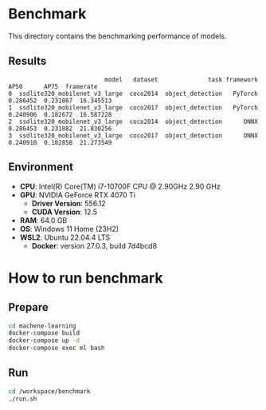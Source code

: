 # Benchmark

This directory contains the benchmarking performance of models.

## Results

```
                           model   dataset              task framework      AP50      AP75  framerate
0  ssdlite320_mobilenet_v3_large  coco2014  object_detection   PyTorch  0.286452  0.231867  16.345513
1  ssdlite320_mobilenet_v3_large  coco2017  object_detection   PyTorch  0.240906  0.182672  16.587228
2  ssdlite320_mobilenet_v3_large  coco2014  object_detection      ONNX  0.286453  0.231882  21.830256
3  ssdlite320_mobilenet_v3_large  coco2017  object_detection      ONNX  0.240918  0.182858  21.273549
```

## Environment

- **CPU**: Intel(R) Core(TM) i7-10700F CPU @ 2.90GHz   2.90 GHz
- **GPU**: NVIDIA GeForce RTX 4070 Ti
    - **Driver Version**: 556.12
    - **CUDA Version**: 12.5 
- **RAM**: 64.0 GB
- **OS**: Windows 11 Home (23H2)
- **WSL2**: Ubuntu 22.04.4 LTS
    - **Docker**: version 27.0.3, build 7d4bcd8

# How to run benchmark

## Prepare

```bash
cd machene-learning
docker-compose build
docker-compose up -d
docker-compose exec ml bash
```

## Run

```bash
cd /workspace/benchmark
./run.sh
```
